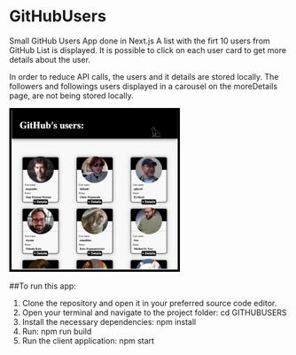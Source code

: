 # GitHubUsers
Small GitHub Users App done in Next.js
A list with the firt 10 users from GitHub List is displayed. It is possible to click on each user card to get more details about the user.

In order to reduce API calls, the users and it details are stored locally. The followers and followings users displayed in a carousel on the moreDetails page, are not being stored locally.

<img src="./public/usersListImg.png" alt="Users List Screenshot" width="300" height="auto" style="border: solid black 4px"/>

##To run this app:

1. Clone the repository and open it in your preferred source code editor.
2. Open your terminal and navigate to the project folder: cd GITHUBUSERS
3. Install the necessary dependencies: npm install
4. Run: npm run build
4. Run the client application: npm start
